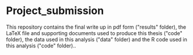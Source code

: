 # Project_submission
This repository contains the final write up in pdf form ("results" folder), the LaTeX file and supporting documents used to produce this thesis ("code" folder), the data used in this analysis ("data" folder) and the R code used in this analysis ("code" folder).. 
